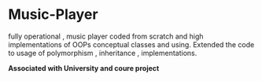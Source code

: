 # Music-Player
fully operational , music player coded from scratch and high implementations of OOPs conceptual classes and using. Extended the code to usage of polymorphism , inheritance , implementations. 



**Associated with University and coure project**
